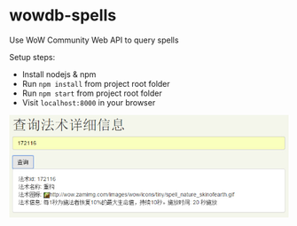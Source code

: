 wowdb-spells
============

Use WoW Community Web API to query spells

Setup steps:

* Install nodejs & npm
* Run `npm install` from project root folder
* Run `npm start` from project root folder
* Visit `localhost:8000` in your browser

![Screenshot](./img/screenshot1.jpg)
